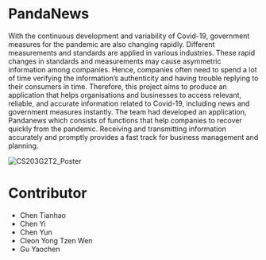 # PandaNews
With the continuous development and variability of Covid-19, government measures for the pandemic are also changing rapidly. Different measurements and standards are applied in various industries. These rapid changes in standards and measurements may cause asymmetric information among companies. Hence, companies often need to spend a lot of time verifying the information’s authenticity and having trouble replying to their consumers in time. Therefore, this project aims to produce an application that helps organisations and businesses to access relevant, reliable, and accurate information related to Covid-19, including news and government measures instantly. The team had developed an application, Pandanews which consists of functions that help companies to recover quickly from the pandemic. Receiving and transmitting information accurately and promptly provides a fast track for business management and planning.

![CS203G2T2_Poster](https://user-images.githubusercontent.com/32857830/142163702-a13c9341-a087-444f-9345-26030b659aab.png)

# Contributor
- Chen Tianhao
- Chen Yi
- Chen Yun
- Cleon Yong Tzen Wen
- Gu Yaochen


